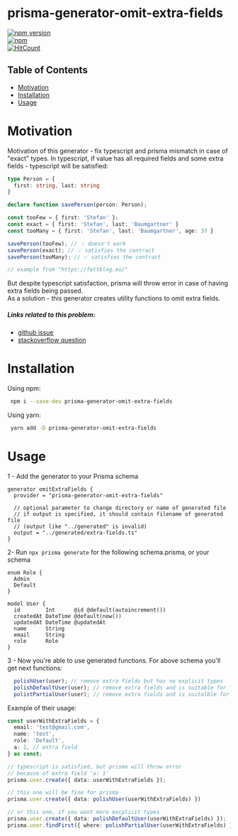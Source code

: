 <h1>prisma-generator-omit-extra-fields</h1>

[![npm version](https://badge.fury.io/js/prisma-generator-omit-extra-fields.svg)](https://badge.fury.io/js/prisma-generator-omit-extra-fields) <br>
[![npm](https://img.shields.io/npm/dt/prisma-generator-omit-extra-fields.svg)](https://www.npmjs.com/package/prisma-generator-omit-extra-fields) <br>
 [![HitCount](https://hits.dwyl.com/eugenetree/prisma-generator-omit-extra-fields.svg?style=flat-square&show=unique)](http://hits.dwyl.com/eugenetree/prisma-generator-omit-extra-fields)

## Table of Contents

- [Motivation](#motivation)
- [Installation](#installation)
- [Usage](#usage)


# Motivation
Motivation of this generator - fix typescript and prisma mismatch in case of "exact" types.
In typescript, if value has all required fields and some extra fields - typescript will be satisfied:
```typescript
type Person = {
  first: string, last: string
}

declare function savePerson(person: Person);

const tooFew = { first: 'Stefan' };
const exact = { first: 'Stefan', last: 'Baumgartner' }
const tooMany = { first: 'Stefan', last: 'Baumgartner', age: 37 }

savePerson(tooFew); // 💥 doesn't work
savePerson(exact); // ✅ satisfies the contract
savePerson(tooMany); // ✅ satisfies the contract

// example from "https://fettblog.eu/"
```
But despite typescript satisfaction, prisma will throw error in case of having extra fields being passed.<br>
As a solution - this generator creates utility functions to omit extra fields.

<h5>Links related to this problem:</h5>

- [github issue](https://github.com/prisma/prisma/issues/5220)
- [stackoverflow question](https://stackoverflow.com/questions/71101647/how-to-ignore-extra-fields-when-storing-prisma-data)

# Installation

Using npm:

```bash
 npm i --save-dev prisma-generator-omit-extra-fields
```

Using yarn:

```bash
 yarn add -D prisma-generator-omit-extra-fields
```

# Usage

1 - Add the generator to your Prisma schema

```prisma
generator omitExtraFields {
  provider = "prisma-generator-omit-extra-fields"
  
  // optional parameter to change directory or name of generated file
  // if output is specified, it should contain filename of generated file
  // (output like "../generated" is invalid)
  output = "../generated/extra-fields.ts"
}
```

2- Run `npx prisma generate` for the following schema.prisma, or your schema

```prisma
enum Role {
  Admin
  Default
}

model User {
  id        Int      @id @default(autoincrement())
  createdAt DateTime @default(now())
  updatedAt DateTime @updatedAt
  name      String
  email     String
  role      Role
}
```

3 - Now you're able to use generated functions. For above schema you'll get next functions:

```typescript
  polishUser(user); // remove extra fields but has no explicit types
  polishDefaultUser(user); // remove extra fields and is suitable for "data" field in queries
  polistPartialUser(user); // remove extra fields and is suitalble for "where" field in queries 
```
Example of their usage: 
```typescript
const userWithExtraFields = {
  email: 'test@gmail.com',
  name: 'test',
  role: 'Default',
  a: 1, // extra field
} as const;

// typescript is satisfied, but prisma will throw error
// because of extra field 'a: 1'
prisma.user.create({ data: userWithExtraFields });

// this one will be fine for prisma
prisma.user.create({ data: polishUser(userWithExtraFields) })

// or this one, if you want more excplicit types
prisma.user.create({ data: polishDefaultUser(userWithExtraFields) });
prisma.user.findFirst({ where: polishPartialUser(userWithExtraFields) });
```